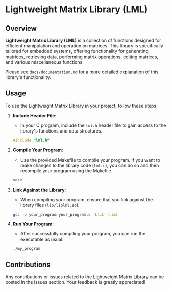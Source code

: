 # Lightweight Matrix Library (LML)

## Overview

**Lightweight Matrix Library (LML)** is a collection of functions designed for efficient manipulation and operation on matrices. This library is specifically tailored for embedded systems, offering functionality for generating matrices, retrieving data, performing matrix operations, editing matrices, and various miscellaneous functions.

Please see `docs/documentation.md` for a more detailed explanation of this library's functionality.

## Usage

To use the Lightweight Matrix Library in your project, follow these steps:

1. **Include Header File**: 
   - In your C program, include the `lml.h` header file to gain access to the library's functions and data structures.
   ```c
   #include "lml.h"
   ```

2. **Compile Your Program**: 
   - Use the provided Makefile to compile your program. If you want to make changes to the library code (`lml.c`), you can do so and then recompile your program using the Makefile.
   ```bash
   make
   ```

3. **Link Against the Library**: 
   - When compiling your program, ensure that you link against the library files (`lib/liblml.so`).
   ```bash
   gcc -o your_program your_program.c -Llib -llml
   ```

4. **Run Your Program**: 
   - After successfully compiling your program, you can run the executable as usual.
   ```bash
   ./my_program
   ```

## Contributions

Any contributions or issues related to the Lightweight Matrix Library can be posted in the issues section. Your feedback is greatly appreciated!



